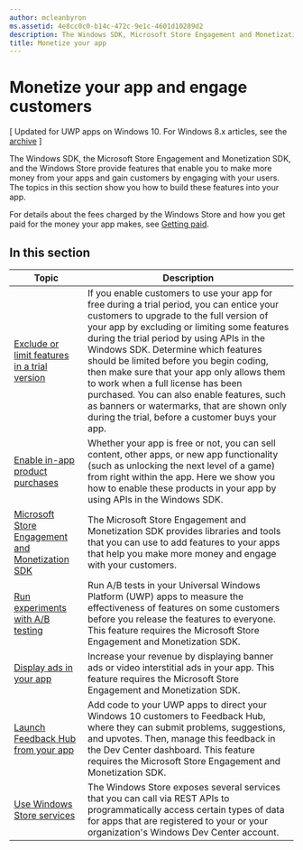 ```yaml
---
author: mcleanbyron
ms.assetid: 4e8cc0c0-b14c-472c-9e1c-4601d10289d2
description: The Windows SDK, Microsoft Store Engagement and Monetization SDK, and the Windows Store provide many features that enable you to make more money from your apps and gain customers from engaging with your users.
title: Monetize your app
---
```


# Monetize your app and engage customers


\[ Updated for UWP apps on Windows 10. For Windows 8.x articles, see the [archive](http://go.microsoft.com/fwlink/p/?linkid=619132) \]

The Windows SDK, the Microsoft Store Engagement and Monetization SDK, and the Windows Store provide features that enable you to make more money from your apps and gain customers by engaging with your users. The topics in this section show you how to build these features into your app.

For details about the fees charged by the Windows Store and how you get paid for the money your app makes, see [Getting paid](https://msdn.microsoft.com/library/windows/apps/mt148536).

## In this section


| Topic                                                                                                       | Description                 |
|-------------------------------------------------------------------------------------------------------------|-----------------------------|
| [Exclude or limit features in a trial version](exclude-or-limit-features-in-a-trial-version-of-your-app.md) | If you enable customers to use your app for free during a trial period, you can entice your customers to upgrade to the full version of your app by excluding or limiting some features during the trial period by using APIs in the Windows SDK. Determine which features should be limited before you begin coding, then make sure that your app only allows them to work when a full license has been purchased. You can also enable features, such as banners or watermarks, that are shown only during the trial, before a customer buys your app. |
| [Enable in-app product purchases](enable-in-app-product-purchases.md)                                       | Whether your app is free or not, you can sell content, other apps, or new app functionality (such as unlocking the next level of a game) from right within the app. Here we show you how to enable these products in your app by using APIs in the Windows SDK.    |
| [Microsoft Store Engagement and Monetization SDK](monetize-your-app-with-the-microsoft-store-engagement-and-monetization-sdk.md)      | The Microsoft Store Engagement and Monetization SDK provides libraries and tools that you can use to add features to your apps that help you make more money and engage with your customers.   |
| [Run experiments with A/B testing](run-app-experiments-with-a-b-testing.md)      |   Run A/B tests in your Universal Windows Platform (UWP) apps to measure the effectiveness of features on some customers before you release the features to everyone. This feature requires the Microsoft Store Engagement and Monetization SDK.  |
| [Display ads in your app](display-ads-in-your-app.md)      |   Increase your revenue by displaying banner ads or video interstitial ads in your app. This feature requires the Microsoft Store Engagement and Monetization SDK.   |
| [Launch Feedback Hub from your app](launch-feedback-hub-from-your-app.md)      |   Add code to your UWP apps to direct your Windows 10 customers to Feedback Hub, where they can submit problems, suggestions, and upvotes. Then, manage this feedback in the Dev Center dashboard. This feature requires the Microsoft Store Engagement and Monetization SDK.   |
| [Use Windows Store services](using-windows-store-services.md)                                    | The Windows Store exposes several services that you can call via REST APIs to programmatically access certain types of data for apps that are registered to your or your organization's Windows Dev Center account.    |
